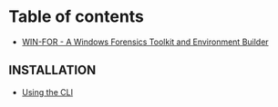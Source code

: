 # Table of contents

* [WIN-FOR - A Windows Forensics Toolkit and Environment Builder](README.md)

## INSTALLATION

* [Using the CLI](installation/using-the-cli.md)
